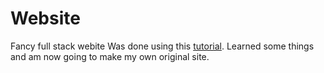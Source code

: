 # Website
Fancy full stack webite
Was done using this [tutorial](https://angular.io/tutorial/first-app). Learned some things and am now going to make my own original site.
